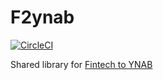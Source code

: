 # F2ynab

[![CircleCI](https://circleci.com/gh/fintech-to-ynab/f2ynab.svg?style=svg)](https://circleci.com/gh/fintech-to-ynab/f2ynab)

Shared library for [Fintech to YNAB](https://github.com/fintech-to-ynab/fintech-to-ynab)
